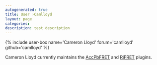 ```yaml
---
autogenerated: true
title: User ›Camlloyd
layout: page
categories: 
description: test description
---
```


{% include user-box name='Cameron Lloyd' forum='camlloyd' github='camlloyd' %}

Cameron Lloyd currently maintains the [AccPbFRET](AccPbFRET) and [RiFRET](RiFRET) plugins.
